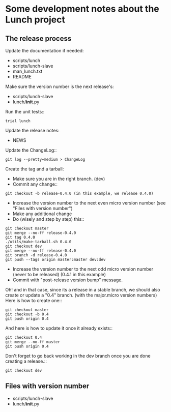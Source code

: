# Some development notes about the Lunch project

## The release process

Update the documentation if needed:

* scripts/lunch
* scripts/lunch-slave
* man\_lunch.txt
* README

Make sure the version number is the next release's:

* scripts/lunch-slave
* lunch/__init__.py

Run the unit tests::

```
trial lunch
```

Update the release notes:

* NEWS

Update the ChangeLog::

```
git log --pretty=medium > ChangeLog
```

Create the tag and a tarball:

* Make sure you are in the right branch. (dev)
* Commit any change::

```
git checkout -b release-0.4.0 (in this example, we release 0.4.0)
```

* Increase the version number to the next even micro version number (see "Files with version number")
* Make any additional change
* Do (wisely and step by step) this::

```
git checkout master
git merge --no-ff release-0.4.0
git tag 0.4.0
./utils/make-tarball.sh 0.4.0
git checkout dev
git merge --no-ff release-0.4.0
git branch -d release-0.4.0
git push --tags origin master:master dev:dev
```

* Increase the version number to the next odd micro version number (never to be released) (0.4.1 in this example)
* Commit with "post-release version bump" message.

Oh! and in that case, since its a release in a stable branch, we should also create or update a "0.4" branch. (with the major.micro version numbers) Here is how to create one::

```
git checkout master
git checkout -b 0.4
git push origin 0.4
```

And here is how to update it once it already exists::

```
git checkout 0.4
git merge --no-ff master
git push origin 0.4
```

Don't forget to go back working in the dev branch once you are done creating a release.::

```
git checkout dev
```


## Files with version number

* scripts/lunch-slave
* lunch/__init__.py

